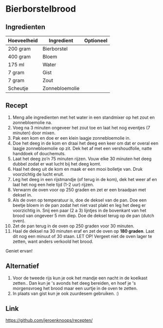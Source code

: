 # Bierborstelbrood

## Ingredienten

| Hoeveelheid | Ingredient     | Optioneel |
| ----------- | -------------- | --------- |
| 200 gram    | Bierborstel    |           |
| 400 gram    | Bloem          |           |
| 175 ml      | Water          |           |
| 7 gram      | Gist           |           |
| 7 gram      | Zout           |           |
| Scheutje    | Zonnebloemolie |           |

## Recept

1. Meng alle ingredienten met het water in een standmixer op het zout en zonnebloemolie na.
1. Voeg na 3 minuten ongeveer het zout toe en laat het nog eventjes (7 minuten) door mixen.
1. Pak een kom en doe er een klein laagje zonnebloemolie in.
1. Doe het deeg in de kom en draai het deeg een keer om dat er overal een laagje zonnebloemolie op zit. Dek het af met een vershoudfolie, natte handdoek of douchemuts.
1. Laat het deeg zo’n 75 minuten rijzen. Vouw elke 30 minuten het deeg dubbel zodat er wat lucht bij het deeg komt.
1. Haal het deeg uit de kom en maak er een mooi bolletje van. Druk voorzichtig de lucht eruit.
1. Leg het deeg in een rijstmandje (of terug in de kom), dek het weer af en laat het nog een hele tijd (1-2 uur) rijzen.
1. Verwarm de oven voor op 250 graden en zet er een braadpan met deksel in.
1. Als de oven op temperatuur is, doe de deksel van de pan. Doe een beetje bloem in de pan zodat het niet vast plakt en leg het deeg er voorzichtig in. Snij een paar (2 a 3) lijntjes in de bovenkant van het brood van ongeveer 5 mm diep. Doe de deksel terug op de pan (dutch oven).
1. Zet de pan terug in de oven op 250 graden voor 30 minuten.
1. Haal de deksel na 30 minuten eraf en zet de oven op **180 graden**. Laat dit nog een minuut of 30 staan. LET OP! Vergeet niet de oven lager te zetten, want anders verkoold het brood. 

Geniet ervan!

## Alternatief

1. Voor de tweede rijs kun je ook het mandje een nacht in de koelkast zetten.. Dan kun je 's avonds het deeg bereiden, en hoef je 's morgensvroeg het brood maar een uurtje in de oven te zetten.
1. In plaats van gist kun je ook zuurdesem gebruiken. :)

## Link

https://github.com/jeroenknoops/recepten/
